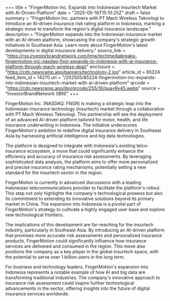 +++
title = "FingerMotion Inc. Expands into Indonesian Insurtech Market with AI-Driven Platform"
date = "2025-05-16T15:10:25Z"
draft = false
summary = "FingerMotion Inc. partners with PT Mach Wireless Teknologi to introduce an AI-driven insurance risk rating platform in Indonesia, marking a strategic move to transform the region's digital insurance landscape."
description = "FingerMotion expands into the Indonesian insurance market with an AI-driven platform, showcasing the company's strategic growth initiatives in Southeast Asia. Learn more about FingerMotion's latest developments in digital insurance delivery."
source_link = "https://rss.investorbrandnetwork.com/tmw/techmediabreaks-fingermotion-inc-nasdaq-fngr-expands-to-indonesia-with-ai-insurance-platform-through-mach-wireless-deal/"
enclosure = "https://cdn.newsramp.app/banners/technology-2.jpg"
article_id = 85224
feed_item_id = 14270
url = "/202505/85224-fingermotion-inc-expands-into-indonesian-insurtech-market-with-ai-driven-platform"
qrcode = "https://cdn.newsramp.app/ibn/qrcode/255/16/quayRv45.webp"
source = "InvestorBrandNetwork (IBN)"
+++

<p>FingerMotion Inc. (NASDAQ: FNGR) is making a strategic leap into the Indonesian insurance technology (insurtech) market through a collaboration with PT Mach Wireless Teknologi. This partnership will see the deployment of an advanced AI-driven platform tailored for motor, health, and life insurance underwriting in Indonesia. The initiative underscores FingerMotion's ambition to redefine digital insurance delivery in Southeast Asia by harnessing artificial intelligence and big data technologies.</p><p>The platform is designed to integrate with Indonesia's existing telco-insurance ecosystem, a move that could significantly enhance the efficiency and accuracy of insurance risk assessments. By leveraging sophisticated data analysis, the platform aims to offer more personalized and precise insurance rating mechanisms, potentially setting a new standard for the insurtech sector in the region.</p><p>FingerMotion is currently in advanced discussions with a leading Indonesian telecommunications provider to facilitate the platform's rollout. This step not only highlights the company's technological prowess but also its commitment to extending its innovative solutions beyond its primary market in China. The expansion into Indonesia is a pivotal part of FingerMotion's strategy to cultivate a highly engaged user base and explore new technological frontiers.</p><p>The implications of this development are far-reaching for the insurtech industry, particularly in Southeast Asia. By introducing an AI-driven platform that promises more accurate risk assessments and personalized insurance products, FingerMotion could significantly influence how insurance services are delivered and consumed in the region. This move also positions the company as a key player in the global insurtech space, with the potential to serve over 1 billion users in the long term.</p><p>For business and technology leaders, FingerMotion's expansion into Indonesia represents a notable example of how AI and big data are transforming traditional industries. The company's innovative approach to insurance risk assessment could inspire further technological advancements in the sector, offering insights into the future of digital insurance services worldwide.</p>
